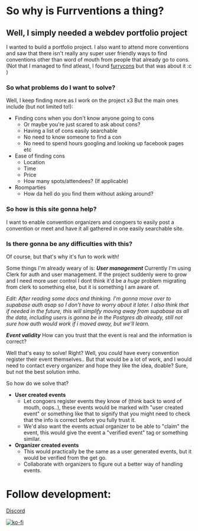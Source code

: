 # So why is Furrventions a thing?
 ## Well, I simply needed a webdev portfolio project
 I wanted to build a portfolio project. I also want to attend more conventions and saw that there isn't really any super user friendly ways to find conventions other than word of mouth from people that already go to cons.
 (Not that I managed to find atleast, I found [furrycons](https://furrycons.com/) but that was about it :c )
 
 ### So what problems do I want to solve?
 Well, I keep finding more as I work on the project x3
 But the main ones include (but not limited to!):
 - Finding cons when you don't know anyone going to cons
   - Or maybe you're just scared to ask about cons?
   - Having a list of cons easily searchable
   - No need to know someone to find a con
   - No need to spend hours googling and looking up facebook pages etc
 - Ease of finding cons
   - Location
   -  Time
   - Price
   - How many spots/attendees? (If applicable)
 - Roomparties
   - How da hell do you find them without asking around?
 
 ### So how is this site gonna help?
 I want to enable convention organizers and congoers to easily post a convention or meet and have it all gathered in one easily searchable site.
 
 ### Is there gonna be any difficulties with this?
 Of course, but that's why it's fun to work with!
 
 Some things I'm already weary of is:
  ***User management***
 Currently I'm using Clerk for auth and user management. If the project suddenly were to grow and I need more user control I dont think it'd be a *huge* problem migrating from clerk to something else, but it is something I am aware of.
 
 *Edit: After reading some docs and thinking. I'm gonna move over to supabase auth asap so I don't have to worry about it later.
 I also think that if needed in the future, this will simplify moving away from supabase as all the data, including users is gonna be in the Postgres db already, still not sure how auth would work if i moved away, but we'll learn.*
 
 ***Event validity***
 How can you trust that the event is real and the information is correct?
 
 Well that's easy to solve! Right?
 Well, you *could* have every convention register their event themselves.. But that would be a lot of work, and I would need to contact every organizer and hope they like the idea, doable? Sure, but not the best solution imho.
 
 So how do we solve that?
 - **User created events**
   - Let congoers register events they know of (think back to word of mouth, oops..), these events would be marked with "user created event" or something like that to signify that you might need to check that the info is correct before you fully trust it.
   - We'd also want the events actual organizer to be able to "claim" the event, this would give the event a "verified event" tag or something similar.
 - **Organizer created events**
   - This would practically be the same as a user generated events, but it would be verified from the get go.
   - Collaborate with organizers to figure out a better way of handling events.
# Follow development:
 [Discord](https://discord.com/invite/AvvDzd7XCp)

[![ko-fi](https://ko-fi.com/img/githubbutton_sm.svg)](https://ko-fi.com/J3J013J3Z4)
